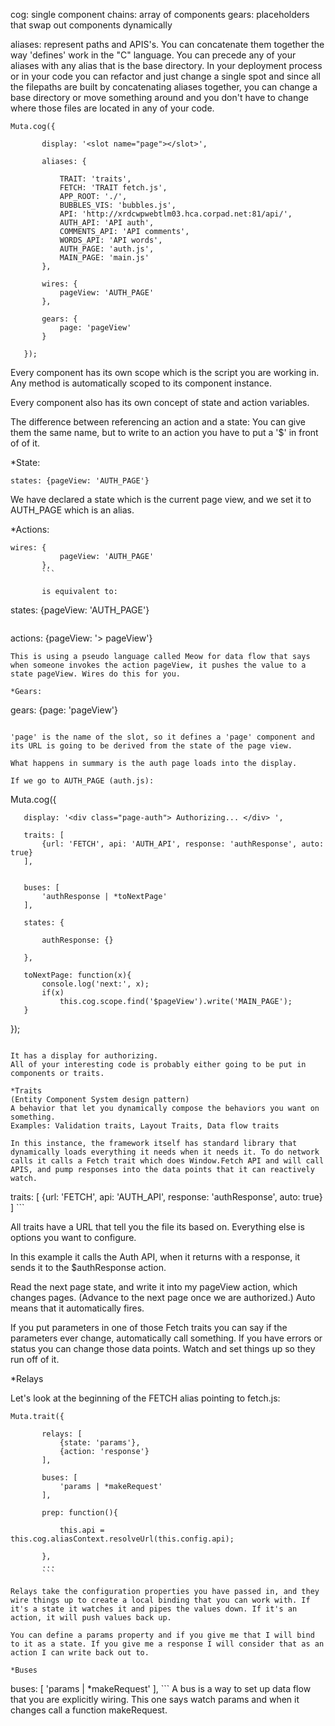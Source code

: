 cog: single component
chains: array of components
gears: placeholders that swap out components dynamically


aliases: represent paths and APIS's. You can concatenate them together the way 'defines' work in the "C" language. You can precede any of your aliases with any alias that is the base directory.
In your deployment process or in your code you can refactor and just change a single spot and since all the filepaths are built by concatenating aliases together, you can change a base directory or move something around and you don't have to change where those files are located in any of your code.


```
Muta.cog({

       display: '<slot name="page"></slot>',

       aliases: {

           TRAIT: 'traits',
           FETCH: 'TRAIT fetch.js',
           APP_ROOT: './',
           BUBBLES_VIS: 'bubbles.js',
           API: 'http://xrdcwpwebtlm03.hca.corpad.net:81/api/',
           AUTH_API: 'API auth',
           COMMENTS_API: 'API comments',
           WORDS_API: 'API words',
           AUTH_PAGE: 'auth.js',
           MAIN_PAGE: 'main.js'
       },

       wires: {
           pageView: 'AUTH_PAGE'
       },

       gears: {
           page: 'pageView'
       }

   });
   ```

Every component has its own scope which is the script you are working in. Any method is automatically scoped to its component instance.

Every component also has its own concept of state and action variables.

The difference between referencing an action and a state: You can give them the same name, but to write to an action you have to put a '$' in front of of it.

*State:
```
states: {pageView: 'AUTH_PAGE'}
```

We have declared a state which is the current page view, and we set it to AUTH_PAGE which is an alias.

*Actions:

```
wires: {
           pageView: 'AUTH_PAGE'
       },
       ```

       is equivalent to:

```
states: {pageView: 'AUTH_PAGE'}
```
```
actions: {pageView: '> pageView'}
```
This is using a pseudo language called Meow for data flow that says when someone invokes the action pageView, it pushes the value to a state pageView. Wires do this for you.

*Gears:
```
gears: {page: 'pageView'}
```

'page' is the name of the slot, so it defines a 'page' component and its URL is going to be derived from the state of the page view.

What happens in summary is the auth page loads into the display.

If we go to AUTH_PAGE (auth.js):

```
Muta.cog({

       display: '<div class="page-auth"> Authorizing... </div> ',

       traits: [
           {url: 'FETCH', api: 'AUTH_API', response: 'authResponse', auto: true}
       ],


       buses: [
           'authResponse | *toNextPage'
       ],

       states: {

           authResponse: {}

       },

       toNextPage: function(x){
           console.log('next:', x);
           if(x)
               this.cog.scope.find('$pageView').write('MAIN_PAGE');
       }

   });
   ```

 It has a display for authorizing.
 All of your interesting code is probably either going to be put in components or traits.

 *Traits
 (Entity Component System design pattern)
 A behavior that let you dynamically compose the behaviors you want on something.
 Examples: Validation traits, Layout Traits, Data flow traits

 In this instance, the framework itself has standard library that dynamically loads everything it needs when it needs it. To do network calls it calls a Fetch trait which does Window.Fetch API and will call APIS, and pump responses into the data points that it can reactively watch.

 ```
 traits: [
               {url: 'FETCH', api: 'AUTH_API', response: 'authResponse', auto: true}
           ]
           ```

All traits have a URL that tell you the file its based on. Everything else is options you want to configure.

 In this example it calls the Auth API, when it returns with a response, it sends it to the $authResponse action.

 Read the next page state, and write it into my pageView action, which changes pages. (Advance to the next page once we are authorized.) Auto means that it automatically fires.

If you put parameters in one of those Fetch traits you can say if the parameters ever change, automatically call something. If you have errors or status you can change those data points.
Watch and set things up so they run off of it.

*Relays

Let's look at the beginning of the FETCH alias pointing to fetch.js:

```
Muta.trait({

       relays: [
           {state: 'params'},
           {action: 'response'}
       ],

       buses: [
           'params | *makeRequest'
       ],

       prep: function(){

           this.api = this.cog.aliasContext.resolveUrl(this.config.api);

       },
       ...
       ```

Relays take the configuration properties you have passed in, and they wire things up to create a local binding that you can work with. If it's a state it watches it and pipes the values down. If it's an action, it will push values back up.

You can define a params property and if you give me that I will bind to it as a state. If you give me a response I will consider that as an action I can write back out to.

*Buses

```
buses: [
              'params | *makeRequest'
          ],
          ```
A bus is a way to set up data flow that you are explicitly wiring. This one says watch params and when it changes call a function makeRequest.

